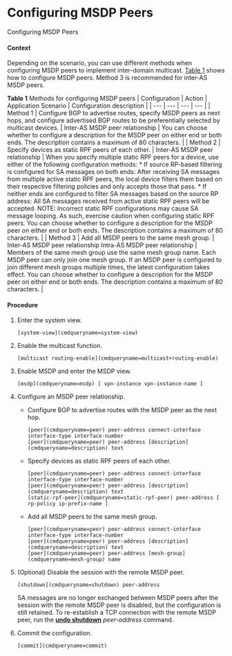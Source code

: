 Configuring MSDP Peers
======================

Configuring MSDP Peers

#### Context

Depending on the scenario, you can use different methods when configuring MSDP peers to implement inter-domain multicast. [Table 1](#EN-US_TASK_0000001130783712__table786011435) shows how to configure MSDP peers. Method 3 is recommended for inter-AS MSDP peers.

**Table 1** Methods for configuring MSDP peers
| Configuration | Action | Application Scenario | Configuration description |
| --- | --- | --- | --- |
| Method 1 | Configure BGP to advertise routes, specify MSDP peers as next hops, and configure advertised BGP routes to be preferentially selected by multicast devices. | Inter-AS MSDP peer relationship | You can choose whether to configure a description for the MSDP peer on either end or both ends. The description contains a maximum of 80 characters. |
| Method 2 | Specify devices as static RPF peers of each other. | Inter-AS MSDP peer relationship | When you specify multiple static RPF peers for a device, use either of the following configuration methods:   * If source RP-based filtering is configured for SA messages on both ends: After receiving SA messages from multiple active static RPF peers, the local device filters them based on their respective filtering policies and only accepts those that pass. * If neither ends are configured to filter SA messages based on the source RP address: All SA messages received from active static RPF peers will be accepted.   NOTE:  Incorrect static RPF configurations may cause SA message looping. As such, exercise caution when configuring static RPF peers.  You can choose whether to configure a description for the MSDP peer on either end or both ends. The description contains a maximum of 80 characters. |
| Method 3 | Add all MSDP peers to the same mesh group. | Inter-AS MSDP peer relationship  Intra-AS MSDP peer relationship | Members of the same mesh group use the same mesh group name.  Each MSDP peer can only join one mesh group. If an MSDP peer is configured to join different mesh groups multiple times, the latest configuration takes effect.  You can choose whether to configure a description for the MSDP peer on either end or both ends. The description contains a maximum of 80 characters. |



#### Procedure

1. Enter the system view.
   
   
   ```
   [system-view](cmdqueryname=system-view)
   ```
2. Enable the multicast function.
   
   
   ```
   [multicast routing-enable](cmdqueryname=multicast+routing-enable)
   ```
3. Enable MSDP and enter the MSDP view.
   
   
   ```
   [msdp](cmdqueryname=msdp) [ vpn-instance vpn-instance-name ]
   ```
4. Configure an MSDP peer relationship.
   
   
   * Configure BGP to advertise routes with the MSDP peer as the next hop.
     ```
     [peer](cmdqueryname=peer) peer-address connect-interface interface-type interface-number
     [peer](cmdqueryname=peer) peer-address [description](cmdqueryname=description) text
     ```
   * Specify devices as static RPF peers of each other.
     ```
     [peer](cmdqueryname=peer) peer-address connect-interface interface-type interface-number
     [peer](cmdqueryname=peer) peer-address [description](cmdqueryname=description) text
     [static-rpf-peer](cmdqueryname=static-rpf-peer) peer-address [ rp-policy ip-prefix-name ]
     ```
   * Add all MSDP peers to the same mesh group.
     ```
     [peer](cmdqueryname=peer) peer-address connect-interface interface-type interface-number
     [peer](cmdqueryname=peer) peer-address [description](cmdqueryname=description) text
     [peer](cmdqueryname=peer) peer-address [mesh-group](cmdqueryname=mesh-group) name
     ```
5. (Optional) Disable the session with the remote MSDP peer.
   
   
   ```
   [shutdown](cmdqueryname=shutdown) peer-address
   ```
   
   SA messages are no longer exchanged between MSDP peers after the session with the remote MSDP peer is disabled, but the configuration is still retained. To re-establish a TCP connection with the remote MSDP peer, run the [**undo shutdown**](cmdqueryname=undo+shutdown) *peer-address* command.
6. Commit the configuration.
   
   
   ```
   [commit](cmdqueryname=commit)
   ```